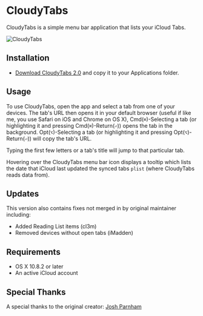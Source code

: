 # CloudyTabs

CloudyTabs is a simple menu bar application that lists your iCloud Tabs.

![CloudyTabs](http://joshparnham.com/projects/cloudytabs/CloudyTabs.png)

## Installation

* [Download CloudyTabs 2.0](https://github.com/toddbluhm/CloudyTabs/releases/tag/v2.0) and copy it to your Applications folder.

## Usage

To use CloudyTabs, open the app and select a tab from one of your devices. The tab's URL then opens it in your default browser (useful if like me, you use Safari on iOS and Chrome on OS X), Cmd(`⌘`)-Selecting a tab (or highlighting it and pressing Cmd(`⌘`)-Return(`⏎`)) opens the tab in the background. Opt(`⌥`)-Selecting a tab (or highlighting it and pressing Opt(`⌥`)-Return(`⏎`)) will copy the tab's URL.

Typing the first few letters or a tab's title will jump to that particular tab.

Hovering over the CloudyTabs menu bar icon displays a tooltip which lists the date that iCloud last updated the synced tabs `plist` (where CloudyTabs reads data from).

## Updates

This version also contains fixes not merged in by original maintainer including:
- Added Reading List items (cl3m)
- Removed devices without open tabs (iMadden)

## Requirements

* OS X 10.8.2 or later
* An active iCloud account

## Special Thanks

A special thanks to the original creator: [Josh Parnham](https://github.com/josh-)
